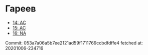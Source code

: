 # Гареев
- [14: AC](14.md)
- [15: AC](15.md)
- [16: NA](16.md)

Commit: 053a7a06a5b7ee2121ad59f1711769ccbdfdffe4
 fetched at: 20201006-234716

